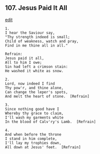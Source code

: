 
## 107.  Jesus Paid It All
[edit](https://docs.google.com/document/d/1LSGj2OrWkNrp1hOhxrAjjR_Tjicvq0nR/edit?mode=html)



    1.
    I hear the Saviour say,
    "Thy strength indeed is small;
    Child of weakness, watch and pray,
    Find in me thine all in all."

    Refrain:
    Jesus paid it all,
    All to him I owe;
    Sin had left a crimson stain:
    He washed it white as snow.

    2.
    Lord, now indeed I find
    Thy pow'r, and thine alone,
    Can change the leper's spots,
    And melt the heart of stone.  [Refrain]

    3.
    Since nothing good have I
    Whereby thy grace to claim,
    I'll wash my garments white
    In the blood of Calv'ry's Lamb.  [Refrain]

    4.
    And when before the throne
    I stand in him complete,
    I'll lay my trophies down,
    All down at Jesus' feet.  [Refrain]
